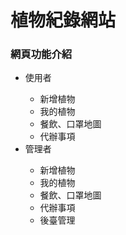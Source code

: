 <h1>植物紀錄網站</h1>
<h3>網頁功能介紹</h3>
    <ul>
        <li>使用者</li>
        <ul>
            <li>新增植物</li>
            <li>我的植物</li>
            <li>餐飲、口罩地圖</li>
            <li>代辦事項</li>
        </ul>
        <li>管理者</li>
        <ul>
            <li>新增植物</li>
            <li>我的植物</li>
            <li>餐飲、口罩地圖</li>
            <li>代辦事項</li>
            <li>後臺管理</li>
        </ul>
   </ul>
